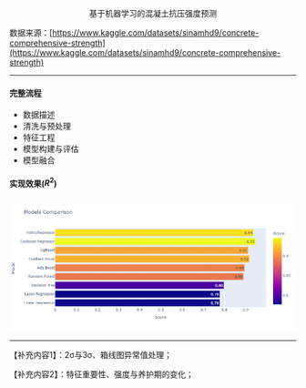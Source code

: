 <p style=text-align:center; font-size:150;">基于机器学习的混凝土抗压强度预测</p>

数据来源：[https://www.kaggle.com/datasets/sinamhd9/concrete-comprehensive-strength](https://www.kaggle.com/datasets/sinamhd9/concrete-comprehensive-strength)

---

#### 完整流程

* 数据描述
* 清洗与预处理
* 特征工程
* 模型构建与评估
* 模型融合

#### 实现效果($R^2$)

![img](Appendix-files/result.png)

---

【补充内容1】：2σ与3σ、箱线图异常值处理；

【补充内容2】：特征重要性、强度与养护期的变化；
